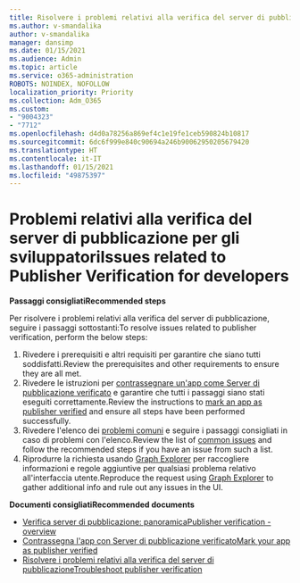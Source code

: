 ```yaml
---
title: Risolvere i problemi relativi alla verifica del server di pubblicazione
ms.author: v-smandalika
author: v-smandalika
manager: dansimp
ms.date: 01/15/2021
ms.audience: Admin
ms.topic: article
ms.service: o365-administration
ROBOTS: NOINDEX, NOFOLLOW
localization_priority: Priority
ms.collection: Adm_O365
ms.custom:
- "9004323"
- "7712"
ms.openlocfilehash: d4d0a78256a869ef4c1e19fe1ceb590824b10817
ms.sourcegitcommit: 6dc6f999e840c90694a246b90062950205679420
ms.translationtype: HT
ms.contentlocale: it-IT
ms.lasthandoff: 01/15/2021
ms.locfileid: "49875397"
---
```

# <a name="issues-related-to-publisher-verification-for-developers"></a><span data-ttu-id="b9723-102">Problemi relativi alla verifica del server di pubblicazione per gli sviluppatori</span><span class="sxs-lookup"><span data-stu-id="b9723-102">Issues related to Publisher Verification for developers</span></span>

<span data-ttu-id="b9723-103">**Passaggi consigliati**</span><span class="sxs-lookup"><span data-stu-id="b9723-103">**Recommended steps**</span></span> 

<span data-ttu-id="b9723-104">Per risolvere i problemi relativi alla verifica del server di pubblicazione, seguire i passaggi sottostanti:</span><span class="sxs-lookup"><span data-stu-id="b9723-104">To resolve issues related to publisher verification, perform the below steps:</span></span>

1. <span data-ttu-id="b9723-105">Rivedere i prerequisiti e altri requisiti per garantire che siano tutti soddisfatti.</span><span class="sxs-lookup"><span data-stu-id="b9723-105">Review the prerequisites and other requirements to ensure they are all met.</span></span>
2. <span data-ttu-id="b9723-106">Rivedere le istruzioni per [contrassegnare un'app come Server di pubblicazione verificato](https://docs.microsoft.com/azure/active-directory/develop/mark-app-as-publisher-verified) e garantire che tutti i passaggi siano stati eseguiti correttamente.</span><span class="sxs-lookup"><span data-stu-id="b9723-106">Review the instructions to [mark an app as publisher verified](https://docs.microsoft.com/azure/active-directory/develop/mark-app-as-publisher-verified) and ensure all steps have been performed successfully.</span></span>
3. <span data-ttu-id="b9723-107">Rivedere l'elenco dei [problemi comuni](https://docs.microsoft.com/azure/active-directory/develop/troubleshoot-publisher-verification#common-issues) e seguire i passaggi consigliati in caso di problemi con l'elenco.</span><span class="sxs-lookup"><span data-stu-id="b9723-107">Review the list of [common issues](https://docs.microsoft.com/azure/active-directory/develop/troubleshoot-publisher-verification#common-issues) and follow the recommended steps if you have an issue from such a list.</span></span>
4. <span data-ttu-id="b9723-108">Riprodurre la richiesta usando [Graph Explorer](https://docs.microsoft.com/azure/active-directory/develop/troubleshoot-publisher-verification#making-microsoft-graph-api-calls) per raccogliere informazioni e regole aggiuntive per qualsiasi problema relativo all'interfaccia utente.</span><span class="sxs-lookup"><span data-stu-id="b9723-108">Reproduce the request using [Graph Explorer](https://docs.microsoft.com/azure/active-directory/develop/troubleshoot-publisher-verification#making-microsoft-graph-api-calls) to gather additional info and rule out any issues in the UI.</span></span>

<span data-ttu-id="b9723-109">**Documenti consigliati**</span><span class="sxs-lookup"><span data-stu-id="b9723-109">**Recommended documents**</span></span>

- [<span data-ttu-id="b9723-110">Verifica server di pubblicazione: panoramica</span><span class="sxs-lookup"><span data-stu-id="b9723-110">Publisher verification - overview</span></span>](https://docs.microsoft.com/azure/active-directory/develop/publisher-verification-overview) 
- [<span data-ttu-id="b9723-111">Contrassegna l'app con Server di pubblicazione verificato</span><span class="sxs-lookup"><span data-stu-id="b9723-111">Mark your app as publisher verified</span></span>](https://docs.microsoft.com/azure/active-directory/develop/mark-app-as-publisher-verified) 
- [<span data-ttu-id="b9723-112">Risolvere i problemi relativi alla verifica del server di pubblicazione</span><span class="sxs-lookup"><span data-stu-id="b9723-112">Troubleshoot publisher verification</span></span>](https://docs.microsoft.com/azure/active-directory/develop/troubleshoot-publisher-verification)

